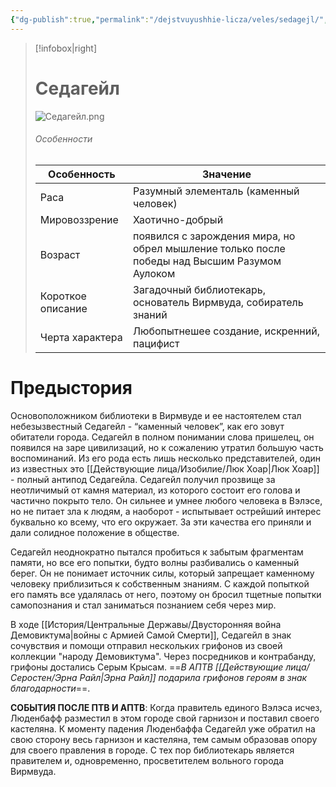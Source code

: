 ```yaml
---
{"dg-publish":true,"permalink":"/dejstvuyushhie-licza/veles/sedagejl/","dgPassFrontmatter":true}
---
```


> [!infobox|right]
> # Седагейл
> ![Седагейл.png](/img/user/%D0%98%D0%B7%D0%BE%D0%B1%D1%80%D0%B0%D0%B6%D0%B5%D0%BD%D0%B8%D1%8F/%D0%A1%D0%B5%D0%B4%D0%B0%D0%B3%D0%B5%D0%B9%D0%BB.png)
> ###### Особенности
> | Особенность | Значение |
> | ---- | ---- |
> | Раса | Разумный элементаль (каменный человек)|
> | Мировоззрение |Хаотично-добрый |
> | Возраст |появился с зарождения мира, но обрел мышление только после победы над Высшим Разумом Аулоком|
> | Короткое описание |Загадочный библиотекарь, основатель Вирмвуда, собиратель знаний|
> | Черта характера |Любопытнешее создание, искренний, пацифист|

# Предыстория

Основоположником библиотеки в Вирмвуде и ее настоятелем стал небезызвестный Седагейл - “каменный человек”, как его зовут обитатели города. 
Седагейл в полном понимании слова пришелец, он появился на заре цивилизаций, но к сожалению утратил большую часть воспоминаний. Из его рода есть лишь несколько представителей, один из известных это [[Действующие лица/Изобилие/Люк Хоар\|Люк Хоар]] - полный антипод Седагейла.
Седагейл получил прозвище за неотличимый от камня материал, из которого состоит его голова и частично покрыто тело.
Он сильнее и умнее любого человека в Вэлэсе, но не питает зла к людям, а наоборот - испытывает острейший интерес буквально ко всему, что его окружает. За эти качества его приняли и дали солидное положение в обществе.

Седагейл неоднократно пытался пробиться к забытым фрагментам памяти, но все его попытки, будто волны разбивались о каменный берег. Он не понимает источник силы, который запрещает каменному человеку приблизиться к собственным знаниям. С каждой попыткой его память все удалялась от него, поэтому он бросил тщетные попытки самопознания и стал заниматься познанием себя через мир.

В ходе [[История/Центральные Державы/Двусторонняя война Демовиктума\|войны с Армией Самой Смерти]], Седагейл в знак сочувствия и помощи отправил нескольких грифонов из своей коллекции "народу Демовиктума". Через посредников и контрабанду, грифоны достались Серым Крысам.
==*В АПТВ [[Действующие лица/Серостен/Эрна Райл\|Эрна Райл]] подарила грифонов героям в знак благодарности*==.

**СОБЫТИЯ ПОСЛЕ ПТВ И АПТВ**:
Когда правитель единого Вэлэса исчез, Люденбафф разместил в этом городе свой гарнизон и поставил своего кастеляна. К моменту падения Люденбаффа Седагейл уже обратил на свою сторону весь гарнизон и кастеляна, тем самым образовав опору для своего правления в городе. С тех пор библиотекарь является правителем и, одновременно, просветителем вольного города Вирмвуда.